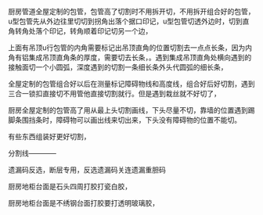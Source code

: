 厨房管道全屋定制的包管，包管高了切割时不用拆开切，不用拆开组合好的包管，u型包管先从外边往里切切到拐角出落个据口印记，u型包管切透外边时，切到直角转角处落个印记，转角顺着印记切另一个边，


上面有吊顶u行包管的内角需要标记出吊顶直角的位置切割去一点点长条，因为内角有铝集成吊顶直角条的厚度，需要切去长条，。遇到集成吊顶直角处横向遇到的接触面切一个小圆弧，深度遇到的切割一条细长条外头代圆弧的细长条，

全屋定制的包管组合好以后在测量标记障碍物线和高度线，组合好后好切割，遇到三合一锁扣直接切不用管他直接切割就行。但是遇到栽丝就不好切了，

厨房全屋定制的包管高了用从最上头切割画线，下头尽量不切，靠墙的位置遇到踢脚条围挡条时，障碍物可以画出线来切出来，下头没有障碍物的位置不能切。


有些东西组装好更好切割，


分割线————

遗漏码反选，断层专用，反选遗漏码关连遗漏重胆码




厨房地柜台面是石头四周打胶打瓷白胶，

厨房地柜台面是不绣钢台面打胶要打透明玻璃胶，



